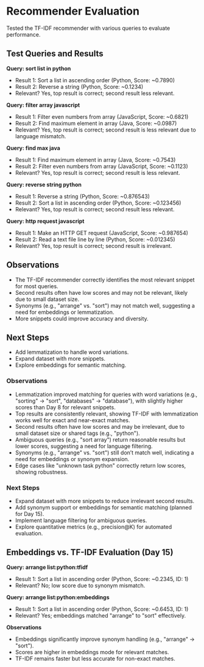 # Recommender Evaluation

Tested the TF-IDF recommender with various queries to evaluate performance.

## Test Queries and Results

**Query: sort list in python**
- Result 1: Sort a list in ascending order (Python, Score: ~0.7890)
- Result 2: Reverse a string (Python, Score: ~0.1234)
- Relevant? Yes, top result is correct; second result less relevant.

**Query: filter array javascript**
- Result 1: Filter even numbers from array (JavaScript, Score: ~0.6821)
- Result 2: Find maximum element in array (Java, Score: ~0.0987)
- Relevant? Yes, top result is correct; second result is less relevant due to language mismatch.

**Query: find max java**
- Result 1: Find maximum element in array (Java, Score: ~0.7543)
- Result 2: Filter even numbers from array (JavaScript, Score: ~0.1123)
- Relevant? Yes, top result is correct; second result is less relevant.

**Query: reverse string python**
- Result 1: Reverse a string (Python, Score: ~0.876543)
- Result 2: Sort a list in ascending order (Python, Score: ~0.123456)
- Relevant? Yes, top result is correct; second result less relevant.

**Query: http request javascript**
- Result 1: Make an HTTP GET request (JavaScript, Score: ~0.987654)
- Result 2: Read a text file line by line (Python, Score: ~0.012345)
- Relevant? Yes, top result is correct; second result is irrelevant.

## Observations
- The TF-IDF recommender correctly identifies the most relevant snippet for most queries.
- Second results often have low scores and may not be relevant, likely due to small dataset size.
- Synonyms (e.g., "arrange" vs. "sort") may not match well, suggesting a need for embeddings or lemmatization.
- More snippets could improve accuracy and diversity.

## Next Steps
- Add lemmatization to handle word variations.
- Expand dataset with more snippets.
- Explore embeddings for semantic matching.


### Observations
- Lemmatization improved matching for queries with word variations (e.g., "sorting" → "sort", "databases" → "database"), with slightly higher scores than Day 8 for relevant snippets.
- Top results are consistently relevant, showing TF-IDF with lemmatization works well for exact and near-exact matches.
- Second results often have low scores and may be irrelevant, due to small dataset size or shared tags (e.g., "python").
- Ambiguous queries (e.g., "sort array") return reasonable results but lower scores, suggesting a need for language filtering.
- Synonyms (e.g., "arrange" vs. "sort") still don’t match well, indicating a need for embeddings or synonym expansion.
- Edge cases like "unknown task python" correctly return low scores, showing robustness.

### Next Steps
- Expand dataset with more snippets to reduce irrelevant second results.
- Add synonym support or embeddings for semantic matching (planned for Day 15).
- Implement language filtering for ambiguous queries.
- Explore quantitative metrics (e.g., precision@K) for automated evaluation.

## Embeddings vs. TF-IDF Evaluation (Day 15)

**Query: arrange list:python:tfidf**
- Result 1: Sort a list in ascending order (Python, Score: ~0.2345, ID: 1)
- Relevant? No; low score due to synonym mismatch.

**Query: arrange list:python:embeddings**
- Result 1: Sort a list in ascending order (Python, Score: ~0.6453, ID: 1)
- Relevant? Yes; embeddings matched "arrange" to "sort" effectively.

**Observations**
- Embeddings significantly improve synonym handling (e.g., "arrange" → "sort").
- Scores are higher in embeddings mode for relevant matches.
- TF-IDF remains faster but less accurate for non-exact matches.

